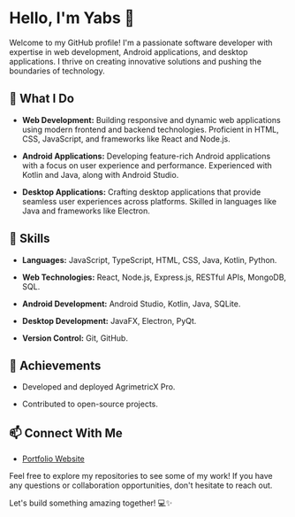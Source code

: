 # Hello, I'm Yabs 👋

Welcome to my GitHub profile! I'm a passionate software developer with expertise in web development, Android applications, and desktop applications. I thrive on creating innovative solutions and pushing the boundaries of technology.

## 🚀 What I Do

- **Web Development:** Building responsive and dynamic web applications using modern frontend and backend technologies. Proficient in HTML, CSS, JavaScript, and frameworks like React and Node.js.

- **Android Applications:** Developing feature-rich Android applications with a focus on user experience and performance. Experienced with Kotlin and Java, along with Android Studio.

- **Desktop Applications:** Crafting desktop applications that provide seamless user experiences across platforms. Skilled in languages like Java and frameworks like Electron.

## 💼 Skills

- **Languages:** JavaScript, TypeScript, HTML, CSS, Java, Kotlin, Python.
  
- **Web Technologies:** React, Node.js, Express.js, RESTful APIs, MongoDB, SQL.

- **Android Development:** Android Studio, Kotlin, Java, SQLite.

- **Desktop Development:** JavaFX, Electron, PyQt.

- **Version Control:** Git, GitHub.

## 🌟 Achievements

- Developed and deployed AgrimetricX Pro.
  
- Contributed to open-source projects.

## 📫 Connect With Me
  
- [Portfolio Website](https://www.lizyaver.com/)

Feel free to explore my repositories to see some of my work! If you have any questions or collaboration opportunities, don't hesitate to reach out.

Let's build something amazing together! 💻✨

<!--
**buya25/buya25** is a ✨ _special_ ✨ repository because its `README.md` (this file) appears on your GitHub profile.

Here are some ideas to get you started:

- 🔭 I’m currently working on ...
- 🌱 I’m currently learning ...
- 👯 I’m looking to collaborate on ...
- 🤔 I’m looking for help with ...
- 💬 Ask me about ...
- 📫 How to reach me: ...
- 😄 Pronouns: ...
- ⚡ Fun fact: ...
-->
